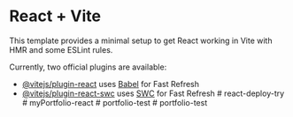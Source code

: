 # React + Vite

This template provides a minimal setup to get React working in Vite with HMR and some ESLint rules.

Currently, two official plugins are available:

- [@vitejs/plugin-react](https://github.com/vitejs/vite-plugin-react/blob/main/packages/plugin-react/README.md) uses [Babel](https://babeljs.io/) for Fast Refresh
- [@vitejs/plugin-react-swc](https://github.com/vitejs/vite-plugin-react-swc) uses [SWC](https://swc.rs/) for Fast Refresh
#   r e a c t - d e p l o y - t r y  
 #   m y P o r t f o l i o - r e a c t  
 #   p o r t f o l i o - t e s t  
 #   p o r t f o l i o - t e s t  
 